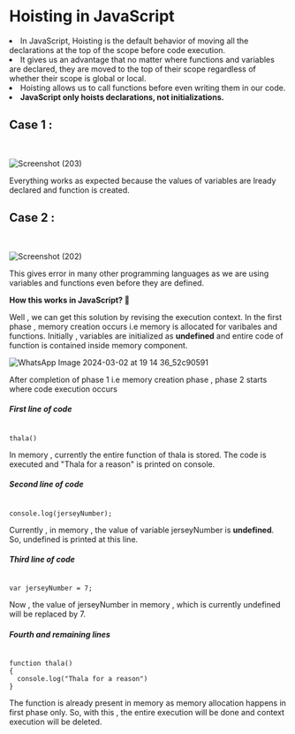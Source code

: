 # Hoisting in JavaScript

<li>In JavaScript, Hoisting is the default behavior of moving all the declarations at the top of the scope before code execution.</li>
<li>It gives us an advantage that no matter where functions and variables are declared, they are moved to the top of their scope regardless of whether their scope is global or local. </li>
<li>Hoisting allows us to call functions before even writing them in our code.</li>
<li><strong>JavaScript only hoists declarations, not initializations.</strong></li>


## Case 1 :
<br>

![Screenshot (203)](https://github.com/VVSD-Charan/Striver-A-Z-sheet-and-learning/assets/105978561/cd52c9b7-04af-4471-9476-cf9097eb1d28)

Everything works as expected because the values of variables are lready declared and function is created. <br>

## Case 2 :
<br>

![Screenshot (202)](https://github.com/VVSD-Charan/Striver-A-Z-sheet-and-learning/assets/105978561/42f156f2-b31f-4afb-9533-541b266da81a)

This gives error in many other programming languages as we are using variables and functions even before they are defined. <br>

<strong>How this works in JavaScript?  🤔</strong>

Well , we can get this solution by revising the execution context. In the first phase , memory creation occurs i.e memory is allocated for varibales and functions. Initially , variables are initialized as 
<strong>undefined</strong> and entire code of function is contained inside memory component.

![WhatsApp Image 2024-03-02 at 19 14 36_52c90591](https://github.com/VVSD-Charan/Striver-A-Z-sheet-and-learning/assets/105978561/05af07f1-b406-490d-8cd9-ed5db1686210)

After completion of phase 1 i.e memory creation phase , phase 2 starts where code execution occurs

##### First line of code

```

thala()

```

In memory , currently the entire function of thala is stored. The code is executed and "Thala for a reason" is printed on console. 

##### Second line of code

```

console.log(jerseyNumber);

```

Currently , in memory , the value of variable jerseyNumber is <strong>undefined</strong>. So, undefined is printed at this line.

##### Third line of code

```

var jerseyNumber = 7;

```

Now , the value of jerseyNumber in memory , which is currently undefined will be replaced by 7.

##### Fourth and remaining lines

```

function thala()
{
  console.log("Thala for a reason")
}

```

The function is already present in memory as memory allocation happens in first phase only. So, with this , the entire execution will be done and context execution will be deleted.
